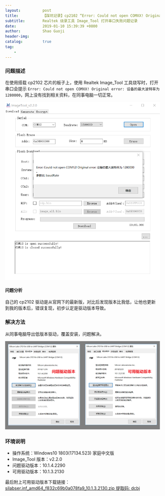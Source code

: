 ```yaml
---
layout:          post
title:           【踩坑记录】cp2102 “Error: Could not open COMXX! Original error: 设备的最大波特率为 1280000”
subtitle:        Realtek 烧录工具 Image_Tool 打开串口失败问题记录
date:            2019-01-10 15:39:39 +0800
author:          Shao Guoji
header-img:      
catalog:         true
tag:
    - 
---
```


### 问题描述

在使用搭载 cp2102 芯片的板子上，使用 Realtek Image_Tool 工具烧写时，打开串口会提示 `Error: Could not open COMXX! Original error: 设备的最大波特率为 1280000`，网上没有找到相关资料，在同事电脑一切正常。

![图1 错误信息](https://raw.githubusercontent.com/shaoguoji/blogpic/master/post-img/%E9%94%99%E8%AF%AF%E5%BC%B9%E7%AA%97.png)

#### 问题分析

自己的 cp2102 驱动是从官网下的最新版，对比后发现版本比我低，让他也更新到我的版本后，错误复现，初步认定是驱动版本导致。

### 解决方法

从同事电脑导出低版本驱动，覆盖安装，问题解决。

![图2 问题驱动及可用驱动版本](https://raw.githubusercontent.com/shaoguoji/blogpic/master/post-img/%E9%97%AE%E9%A2%98%E9%A9%B1%E5%8A%A8-%E5%8F%AF%E7%94%A8%E9%A9%B1%E5%8A%A8.png)


### 环境说明

* 操作系统：Windows10 1803(17134.523) 家庭中文版
* Image_Tool 版本：v2.2.0
* 问题驱动版本：10.1.4.2290
* 可用驱动版本：10.1.3.2130

最后附上可用驱动版本下载链接：[silabser.inf_amd64_f832c69b0a078fa9_10.1.3.2130.zip 提取码: dcbj](https://pan.baidu.com/s/1Flyv069FeHA_6vxxE5okXg)
